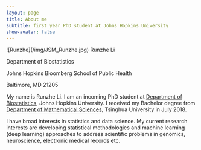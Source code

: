 ```yaml
---
layout: page
title: About me
subtitle: first year PhD student at Johns Hopkins University
show-avatar: false
---
```


<left>
![Runzhe](/img/JSM_Runzhe.jpg)
</left>

<right>
Runzhe Li
  
Department of Biostatistics

Johns Hopkins Bloomberg School of Public Health

Baltimore, MD 21205
</right>

My name is Runzhe Li. I am an incoming PhD student at [Department of Biostatistics](https://www.jhsph.edu/departments/biostatistics/), Johns Hopkins University. I received my Bachelor degree from [Department of Mathematical Sciences](http://math.tsinghua.edu.cn/), Tsinghua University in July 2018.

I have broad interests in statistics and data science. My current research interests are developing statistical methodologies and machine learning (deep learning) approaches to address scientific problems in genomics, neuroscience, electronic medical records etc. 

